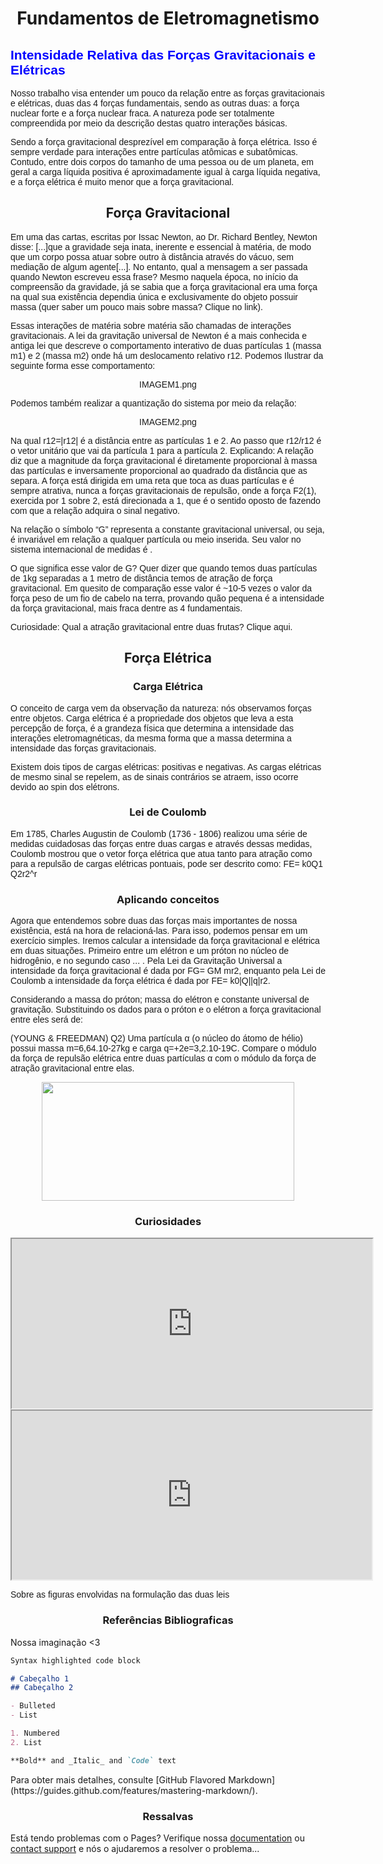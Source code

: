 <link rel="sortcut icon" href="![favicon](https://user-images.githubusercontent.com/85965849/122329635-26a57e00-cf08-11eb-9522-a89398c551bd.png)" type="image/png" />

# <CENTER>Fundamentos de Eletromagnetismo</CENTER>

<h/>
  
## <font face="arial" color="blue">Intensidade Relativa das Forças Gravitacionais e Elétricas</font>


 
<P>
  <font face="arial"> Nosso trabalho visa entender um pouco da relação entre as forças gravitacionais e elétricas, duas das 4 forças fundamentais, sendo as outras duas: a força nuclear forte e a força nuclear fraca. A natureza pode ser totalmente compreendida por meio da descrição destas quatro interações básicas.
  </font>
</P>
<font face="arial">
<P>
  Sendo a força gravitacional desprezível em comparação à força elétrica. Isso é sempre verdade para interações entre partículas atômicas e subatômicas. Contudo, entre dois corpos do tamanho de uma pessoa ou de um planeta, em geral a carga líquida positiva é aproximadamente igual à carga líquida negativa, e a força elétrica é muito menor que a força gravitacional.
</P>
  </font>


## <CENTER>Força Gravitacional</CENTER>
<font face="arial">
<P>
  Em uma das cartas, escritas por Issac Newton, ao Dr. Richard Bentley, Newton disse: [...]que a gravidade seja inata, inerente e essencial à matéria, de modo que um corpo possa atuar sobre outro à distância através do vácuo, sem mediação de algum agente[...]. No entanto, qual a mensagem a ser passada quando Newton escreveu essa frase? Mesmo naquela época, no início da compreensão da gravidade, já se sabia que a força gravitacional era uma força na qual sua existência dependia única e exclusivamente do objeto possuir massa (quer saber um pouco mais sobre massa? Clique no link).
</P>

<P>
  Essas interações de matéria sobre matéria são chamadas de interações gravitacionais. A lei da gravitação universal de Newton é a mais conhecida e antiga lei que descreve o comportamento interativo de duas partículas 1 (massa m1) e 2 (massa m2) onde há um deslocamento relativo r12.
Podemos Ilustrar da seguinte forma esse comportamento:
</P>

<CENTER>IMAGEM1.png</CENTER>

<P>
  Podemos também realizar a quantização do sistema por meio da relação:
</P>

<CENTER>IMAGEM2.png</CENTER>

<P>
  Na qual r12=|r12| é a distância entre as partículas 1 e 2. Ao passo que r12/r12 é o vetor unitário que vai da partícula 1 para a partícula 2. Explicando: A relação diz que a magnitude da força gravitacional é diretamente proporcional à massa das partículas e inversamente proporcional ao quadrado da distância que as separa. A força está dirigida em uma reta que toca as duas partículas e é sempre atrativa, nunca a forças gravitacionais de repulsão, onde a força F2(1), exercida por 1 sobre 2, está direcionada a 1, que é o sentido oposto de   fazendo com que a relação adquira o sinal negativo.
</P>
  
<P>
  Na relação o símbolo “G” representa a constante gravitacional universal, ou seja, é invariável em relação a qualquer partícula ou meio inserida. Seu valor no sistema internacional de medidas é .
</P>

<P>
  O que significa esse valor de G? Quer dizer que quando temos duas partículas de 1kg separadas a 1 metro de distância temos  de atração de força gravitacional. Em quesito de comparação esse valor é ~10-5 vezes o valor da força peso de um fio de cabelo na terra, provando quão pequena é a intensidade da força gravitacional, mais fraca dentre as 4 fundamentais.
</P>
<P>Curiosidade: Qual a atração gravitacional entre duas frutas? Clique aqui.</P></font>


## <CENTER>Força Elétrica</CENTER>

### <CENTER>Carga Elétrica</CENTER>
<font face="arial">
<P>
  O conceito de carga vem da observação da natureza: nós observamos forças entre objetos. Carga elétrica é a propriedade dos objetos que leva a esta percepção de força, é a grandeza física que determina a intensidade das interações eletromagnéticas, da mesma forma que a massa determina a intensidade das forças gravitacionais.
</P>

<P>
  Existem dois tipos de cargas elétricas: positivas e negativas. As cargas elétricas de mesmo sinal se repelem, as de sinais contrários se atraem, isso ocorre devido ao spin dos elétrons.
</P>
</font>

### <CENTER>Lei de Coulomb</CENTER>
<font face="arial">
<P>
  Em 1785, Charles Augustin de Coulomb (1736 - 1806) realizou uma série de medidas cuidadosas das forças entre duas cargas e através dessas medidas, Coulomb mostrou que o vetor força elétrica que atua tanto para atração como para a repulsão de cargas elétricas pontuais,  pode ser descrito como:
FE= k0Q1 Q2r2^r
</P>
</font>

### <CENTER>Aplicando conceitos</CENTER>
<font face="arial">
<P>
  Agora que entendemos sobre duas das forças mais importantes de nossa existência, está na hora de relacioná-las. Para isso, podemos pensar em um exercício simples. Iremos calcular a intensidade da força gravitacional e elétrica em duas situações. Primeiro entre um elétron e um próton no núcleo de hidrogênio, e no segundo caso ... . Pela Lei da Gravitação Universal a intensidade da força gravitacional é dada por FG= GM mr2, enquanto pela Lei de Coulomb a intensidade da força elétrica é dada por  FE= k0|Q||q|r2.
</P>
<P>
  Considerando a massa do próton; massa do elétron e constante universal de gravitação. Substituindo os dados para o próton e o elétron a força gravitacional entre eles será de:
</P>


<p>(YOUNG & FREEDMAN) Q2) Uma partícula α (o núcleo do átomo de hélio) possui massa m=6,64.10-27kg e carga q=+2e=3,2.10-19C. Compare o módulo da força de repulsão elétrica entre duas partículas α com o módulo da força de atração gravitacional entre elas.</p>

 
<P>
  <CENTER>
    <img src="https://user-images.githubusercontent.com/85965849/122140521-d8b64a80-ce21-11eb-82ab-7c30e792dc3c.png" NAME="figura1" ALIGN=BOTTOM WIDTH=404 HEIGHT=190>
  </CENTER>
</P>
</font>

### <CENTER>Curiosidades</CENTER>
<font face="arial">

<CENTER>
  <IFRAME WIDTH="577" HEIGHT="271" SRC="https://www.youtube.com/embed/T41VKdFa3eU"></IFRAME>
</CENTER>

<head>
  <title>Inserindo vídeos do YouTube em uma página HTML</title>
  <meta http-equiv="Content-Type" content="text/html; charset=iso-8859-1">
</head>
<body>
  <iframe width="576" height="270" src="https://youtube.com/embed/u548qyxRTBU"  allowfullscreen>
  </iframe>
</body>



  <p>Sobre as figuras envolvidas na formulação das duas leis</p>
</font>


### <CENTER>Referências Bibliograficas</CENTER>

<p>Nossa imaginação <3</p>


```markdown
Syntax highlighted code block

# Cabeçalho 1
## Cabeçalho 2

- Bulleted
- List

1. Numbered
2. List

**Bold** and _Italic_ and `Code` text
```

<p>Para obter mais detalhes, consulte [GitHub Flavored Markdown](https://guides.github.com/features/mastering-markdown/).</p>


### <CENTER>Ressalvas</CENTER>

Está tendo problemas com o Pages? Verifique nossa [documentation](https://docs.github.com/categories/github-pages-basics/) ou [contact support](https://support.github.com/contact) e nós o ajudaremos a resolver o problema...
